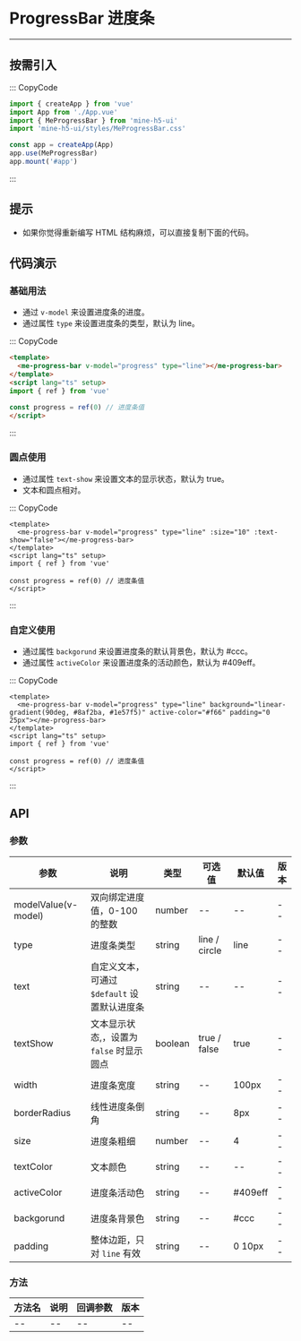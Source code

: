 # ProgressBar 进度条

---

## 按需引入

::: CopyCode

```js
import { createApp } from 'vue'
import App from './App.vue'
import { MeProgressBar } from 'mine-h5-ui'
import 'mine-h5-ui/styles/MeProgressBar.css'

const app = createApp(App)
app.use(MeProgressBar)
app.mount('#app')
```

:::

## 提示

- 如果你觉得重新编写 HTML 结构麻烦，可以直接复制下面的代码。

## 代码演示

### 基础用法

- 通过 `v-model` 来设置进度条的进度。
- 通过属性 `type` 来设置进度条的类型，默认为 line。

::: CopyCode

```HTML
<template>
  <me-progress-bar v-model="progress" type="line"></me-progress-bar>
</template>
<script lang="ts" setup>
import { ref } from 'vue'

const progress = ref(0) // 进度条值
</script>
```

:::

### 圆点使用

- 通过属性 `text-show` 来设置文本的显示状态，默认为 true。
- 文本和圆点相对。

::: CopyCode

```vue
<template>
  <me-progress-bar v-model="progress" type="line" :size="10" :text-show="false"></me-progress-bar>
</template>
<script lang="ts" setup>
import { ref } from 'vue'

const progress = ref(0) // 进度条值
</script>
```

:::

### 自定义使用

- 通过属性 `backgorund` 来设置进度条的默认背景色，默认为 #ccc。
- 通过属性 `activeColor` 来设置进度条的活动颜色，默认为 #409eff。

::: CopyCode

```vue
<template>
  <me-progress-bar v-model="progress" type="line" background="linear-gradient(90deg, #8af2ba, #1e57f5)" active-color="#f66" padding="0 25px"></me-progress-bar>
</template>
<script lang="ts" setup>
import { ref } from 'vue'

const progress = ref(0) // 进度条值
</script>
```

:::

## API

### 参数

| 参数                | 说明                                         | 类型    | 可选值        | 默认值  | 版本 |
| ------------------- | -------------------------------------------- | ------- | ------------- | ------- | ---- |
| modelValue(v-model) | 双向绑定进度值，0-100 的整数                 | number  | --            | --      | --   |
| type                | 进度条类型                                   | string  | line / circle | line    | --   |
| text                | 自定义文本，可通过 `$default` 设置默认进度条 | string  | --            | --      | --   |
| textShow            | 文本显示状态,，设置为 `false` 时显示圆点     | boolean | true / false  | true    | --   |
| width               | 进度条宽度                                   | string  | --            | 100px   | --   |
| borderRadius        | 线性进度条倒角                               | string  | --            | 8px     | --   |
| size                | 进度条粗细                                   | number  | --            | 4       | --   |
| textColor           | 文本颜色                                     | string  | --            | --      | --   |
| activeColor         | 进度条活动色                                 | string  | --            | #409eff | --   |
| backgorund          | 进度条背景色                                 | string  | --            | #ccc    | --   |
| padding             | 整体边距，只对 `line` 有效                   | string  | --            | 0 10px  | --   |

### 方法

| 方法名 | 说明 | 回调参数 | 版本 |
| ------ | ---- | -------- | ---- |
| --     | --   | --       | --   |
